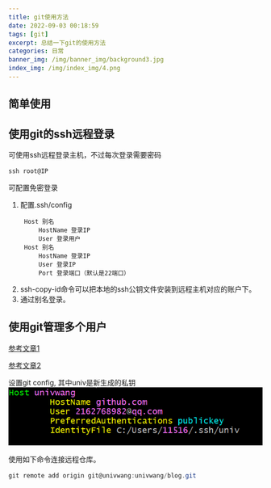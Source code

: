 ```yaml
---
title: git使用方法
date: 2022-09-03 00:18:59
tags: [git]
excerpt: 总结一下git的使用方法
categories: 日常
banner_img: /img/banner_img/background3.jpg
index_img: /img/index_img/4.png
---
```


## 简单使用

## 使用git的ssh远程登录

可使用ssh远程登录主机，不过每次登录需要密码
```powershell
ssh root@IP
```

可配置免密登录
1. 配置.ssh/config
   ```
    Host 别名
        HostName 登录IP
        User 登录用户
    Host 别名
        HostName 登录IP
        User 登录IP
        Port 登录端口（默认是22端口）

   ```
2. ssh-copy-id命令可以把本地的ssh公钥文件安装到远程主机对应的账户下。
3. 通过别名登录。

## 使用git管理多个用户

[参考文章1](https://blog.csdn.net/sinat_30075299/article/details/117587637)

[参考文章2](https://blog.csdn.net/qq_33256692/article/details/126014636)

设置git config, 其中univ是新生成的私钥
![](https://raw.githubusercontent.com/univwang/img/main/202209231635255.png)

使用如下命令连接远程仓库。
```powershell
git remote add origin git@univwang:univwang/blog.git
```